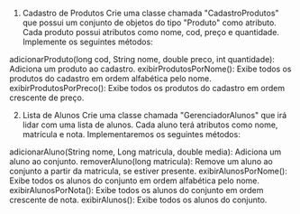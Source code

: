 1. Cadastro de Produtos
Crie uma classe chamada "CadastroProdutos" que possui um conjunto de objetos do tipo "Produto" como atributo. Cada produto possui atributos como nome, cod, preço e quantidade. Implemente os seguintes métodos:

adicionarProduto(long cod, String nome, double preco, int quantidade): Adiciona um produto ao cadastro.
exibirProdutosPorNome(): Exibe todos os produtos do cadastro em ordem alfabética pelo nome.
exibirProdutosPorPreco(): Exibe todos os produtos do cadastro em ordem crescente de preço.


2. Lista de Alunos
Crie uma classe chamada "GerenciadorAlunos" que irá lidar com uma lista de alunos. Cada aluno terá atributos como nome, matrícula e nota. Implementaremos os seguintes métodos:

adicionarAluno(String nome, Long matricula, double media): Adiciona um aluno ao conjunto.
removerAluno(long matricula): Remove um aluno ao conjunto a partir da matricula, se estiver presente.
exibirAlunosPorNome(): Exibe todos os alunos do conjunto em ordem alfabética pelo nome.
exibirAlunosPorNota(): Exibe todos os alunos do conjunto em ordem crescente de nota.
exibirAlunos(): Exibe todos os alunos do conjunto.